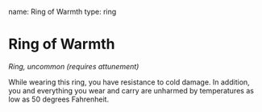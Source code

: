 name: Ring of Warmth
type: ring

# Ring of Warmth 
_Ring, uncommon (requires attunement)_ 

While wearing this ring, you have resistance to cold damage. In addition, you and everything you wear and carry are unharmed by temperatures as low as 50 degrees Fahrenheit. 